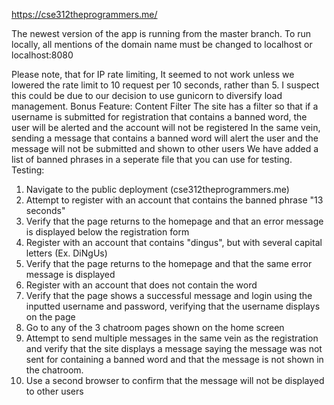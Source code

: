 https://cse312theprogrammers.me/

The newest version of the app is running from the master branch. To run locally, all mentions of the domain name must be changed to localhost or localhost:8080

Please note, that for IP rate limiting, It seemed to not work unless we lowered the rate limit to 10 request per 10 seconds, rather than 5. I suspect this could be due to our decision to use gunicorn to diversify load management.
Bonus Feature: Content Filter
The site has a filter so that if a username is submitted for registration that contains a banned word, the user will be alerted and the account will not be registered
In the same vein, sending a message that contains a banned word will alert the user and the message will not be submitted and shown to other users
We have added a list of banned phrases in a seperate file that you can use for testing.
Testing:
1. Navigate to the public deployment (cse312theprogrammers.me)
2. Attempt to register with an account that contains the banned phrase "13 seconds"
3. Verify that the page returns to the homepage and that an error message is displayed below the registration form
4. Register with an account that contains "dingus", but with several capital letters (Ex. DiNgUs)
5. Verify that the page returns to the homepage and that the same error message is displayed
6. Register with an account that does not contain the word
7. Verify that the page shows a successful message and login using the inputted username and password, verifying that the username displays on the page
8. Go to any of the 3 chatroom pages shown on the home screen
9. Attempt to send multiple messages in the same vein as the registration and verify that the site displays a message saying the message was not sent for containing a banned word and that the message is not shown in the chatroom.
10. Use a second browser to confirm that the message will not be displayed to other users
